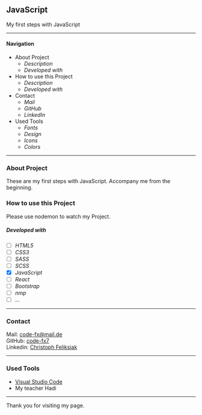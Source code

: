 ## JavaScript

My first steps with JavaScript

---

#### Navigation

- About Project
  - _Description_
  - _Developed with_
- How to use this Project
  - _Description_
  - _Developed with_
- Contact
  - _Mail_
  - _GitHub_
  - _LinkedIn_
- Used Tools
  - _Fonts_
  - _Design_
  - _Icons_
  - _Colors_

---

### About Project

These are my first steps with JavaScript. Accompany me from the beginning.

### How to use this Project

Please use nodemon to watch my Project.

##### Developed with

- [ ] _HTML5_
- [ ] _CSS3_
- [ ] _SASS_
- [ ] _SCSS_
- [x] _JavaScript_
- [ ] _React_
- [ ] _Bootstrap_
- [ ] _nmp_
- [ ] _..._

---

### Contact

Mail: <code-fx@mail.de><br>
GitHub: [code-fx7](https://github.com/code-fx7)<br>
Linkedin: [Christoph Feliksiak](https://www.linkedin.com/in/christoph-feliksiak-4257a3232/)

---

### Used Tools

- [Visual Studio Code](https://code.visualstudio.com)
- My teacher Hadi

---

Thank you for visiting my page.
